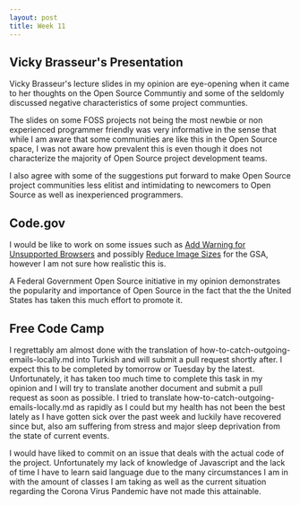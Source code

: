 ```yaml
---
layout: post
title: Week 11
---
```


## __Vicky Brasseur's Presentation__

Vicky Brasseur's lecture slides in my opinion are eye-opening when it came to her thoughts on the Open Source Communtiy and some of the seldomly discussed negative characteristics of some project communties.

The slides on some FOSS projects not being the most newbie or non experienced programmer friendly was very informative in the sense that while I am aware that some communities are like this in the Open Source space, I was not aware how prevalent this is even though it does not characterize the majority of Open Source project development teams. 

I also agree with some of the suggestions put forward to make Open Source project communities less elitist and intimidating to newcomers to Open Source as well as inexperienced programmers. 


## __Code.gov__

I would be like to work on some issues such as [Add Warning for Unsupported Browsers](https://github.com/GSA/code-gov-front-end/issues/128) and possibly [Reduce Image Sizes](https://github.com/GSA/code-gov-front-end/issues/870) for the GSA, however I am not sure how realistic this is.

A Federal Government Open Source initiative in my opinion demonstrates the popularity and importance of Open Source in the fact that the the United States has taken this much effort to promote it.

## __Free Code Camp__

I regrettably am almost done with the translation of how-to-catch-outgoing-emails-locally.md into Turkish and will submit a pull request shortly after. I expect this to be completed by tomorrow or Tuesday by the latest. Unfortunately, it has taken too much time to complete this task in my opinion and I will try to translate another document and submit a pull request as soon as possible. I tried to translate how-to-catch-outgoing-emails-locally.md as rapidly as I could but my health has not been the best lately as I have gotten sick over the past week and luckily have recovered since but, also am suffering from stress and major sleep deprivation from the state of current events.

I would have liked to commit on an issue that deals with the actual code of the project. Unfortunately my lack of knowledge of Javascript and the lack of time I have to learn said language due to the many circumstances I am in with the amount of classes I am taking as well as the current situation regarding the Corona Virus Pandemic have not made this attainable. 


